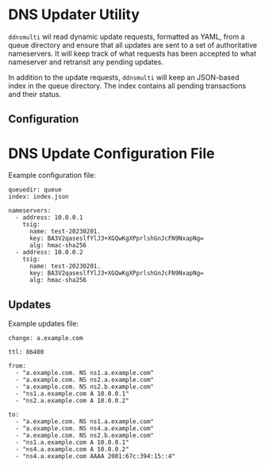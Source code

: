 # DNS Updater Utility

`ddnsmulti` wil read dynamic update requests, formatted as YAML, from a queue directory and ensure that all updates are sent to a set of authoritative nameservers. It will keep track of what requests has been accepted to what nameserver and retransit any pending updates.

In addition to the update requests, `ddnsmulti` will keep an JSON-based index  in the queue directory. The index contains all pending transactions and their status.


## Configuration


# DNS Update Configuration File

Example configuration file:

    queuedir: queue
    index: index.json
    
    nameservers:
      - address: 10.0.0.1
        tsig:
          name: test-20230201.
          key: BA3V2qaseslfYlJ3+XGQwKgXPprlshGnJcFN9NxapNg=
          alg: hmac-sha256
      - address: 10.0.0.2
        tsig:
          name: test-20230201.
          key: BA3V2qaseslfYlJ3+XGQwKgXPprlshGnJcFN9NxapNg=
          alg: hmac-sha256


## Updates

Example updates file:

    change: a.example.com
    
    ttl: 86400
    
    from:
      - "a.example.com. NS ns1.a.example.com"
      - "a.example.com. NS ns2.a.example.com"
      - "a.example.com. NS ns2.b.example.com"
      - "ns1.a.example.com A 10.0.0.1"
      - "ns2.a.example.com A 10.0.0.2"
    
    to:
      - "a.example.com. NS ns1.a.example.com"
      - "a.example.com. NS ns4.a.example.com"
      - "a.example.com. NS ns2.b.example.com"
      - "ns1.a.example.com A 10.0.0.1"
      - "ns4.a.example.com A 10.0.0.2"
      - "ns4.a.example.com AAAA 2001:67c:394:15::4"
